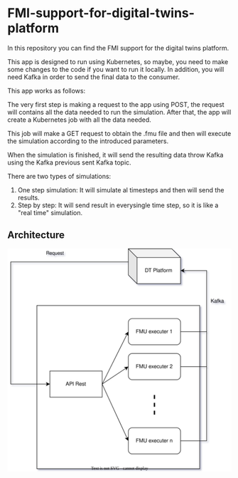 # FMI-support-for-digital-twins-platform

In this repository you can find the FMI support for the digital twins platform.

This app is designed to run using Kubernetes, so maybe, you need to make some changes to the code if you want to run it locally. In addition, you will need Kafka in order to send the final data to the consumer.

This app works as follows:

The very first step is making a request to the app using POST, the request will contains all the data needed to run the simulation.
After that, the app will create a Kubernetes job with all the data needed.

This job will make a GET request to obtain the .fmu file and then will execute the simulation according to the introduced parameters.

When the simulation is finished, it will send the resulting data throw Kafka using the Kafka previous sent Kafka topic.

There are two types of simulations:
1. One step simulation: It will simulate al timesteps and then will send the results.
2. Step by step: It will send result in everysingle time step, so it is like a "real time" simulation.

## Architecture
![Architecture](Images/architecture.svg)
